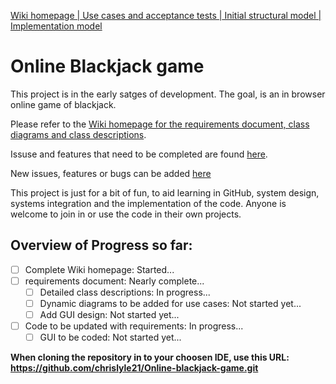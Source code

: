 <a href="https://github.com/chrislyle21/blackjack_core_objects/wiki/Blackjack-System-Wiki-Homepage">Wiki homepage |</a><a href="https://github.com/chrislyle21/blackjack_core_objects/wiki/Blackjack-use-cases-and-acceptance-tests"> Use cases and acceptance tests |</a><a href="https://github.com/chrislyle21/blackjack_core_objects/wiki/Initial-structural-model"> Initial structural model |</a><a href="https://github.com/chrislyle21/blackjack_core_objects/wiki/Implementation-model"> Implementation model</a>
# Online Blackjack game
This project is in the early satges of development.  The goal, is an in browser online game of blackjack.

Please refer to the <a href="https://github.com/chrislyle21/Online-blackjack-game/wiki/Blackjack-System-Wiki-Homepage">Wiki homepage for the requirements document, class diagrams and class descriptions</a>.

Issuse and features that need to be completed are found <A href="https://github.com/chrislyle21/Online-blackjack-game/projects/1">here</a>.

New issues, features or bugs can be added <a href="https://github.com/chrislyle21/Online-blackjack-game/issues">here</a>

This project is just for a bit of fun, to aid learning in GitHub, system design, systems integration and the implementation of the code.  Anyone is welcome to join in or use the code in their own projects.

## Overview of Progress so far:
- [ ] Complete Wiki homepage: Started...
- [ ] requirements document: Nearly complete...
  - [ ] Detailed class descriptions: In progress...
  - [ ] Dynamic diagrams to be added for use cases: Not started yet...
  - [ ] Add GUI design: Not started yet...
- [ ] Code to be updated with requirements: In progress...
  - [ ] GUI to be coded: Not started yet...

__When cloning the repository in to your choosen IDE, use this URL: https://github.com/chrislyle21/Online-blackjack-game.git__
